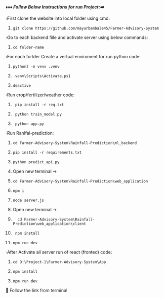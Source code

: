 ***♦️♦️♦️ Follow Below Instructions for run Project:➡️***

▫️First clone the website into local folder using cmd:
1.     git clone https://github.com/mayurbambale45/Farmer-Advisory-System

▫️Go to each backend fiile and activate server using below commands:
1.     cd folder-name

▫️For each forlder Create a vertual enviroment for run python code:
1.     python3 -m venv .venv
2.     .venv\Scripts\Activate.ps1
3.     deactive


▫️Run crop/fertilizer/weather code:
1.      pip install -r req.txt
2.      python train_model.py
3.      python app.py


▫️Run Ranlfal-prediction:
1.     cd Farmer-Advisory-System\Rainfall-Prediction\ml_backend   
2.     pip install -r requirements.txt
3.     python predict_api.py

4. Open new terminal ->
5.     cd Farmer-Advisory-System\Rainfall-Prediction\web_application
6.     npm i
7.     node server.js

8. Open new terminal ->
9.       cd Farmer-Advisory-System\Rainfall-Prediction\web_application\client
10.      npm install
11.     npm run dev

▫️After Activate all server run of react (fronted) code:
1.     cd D:\Project-1\Farmer-Advisory-System\App
2.     npm install
3.     npm run dev

🎉 Follow the link from terminal 
